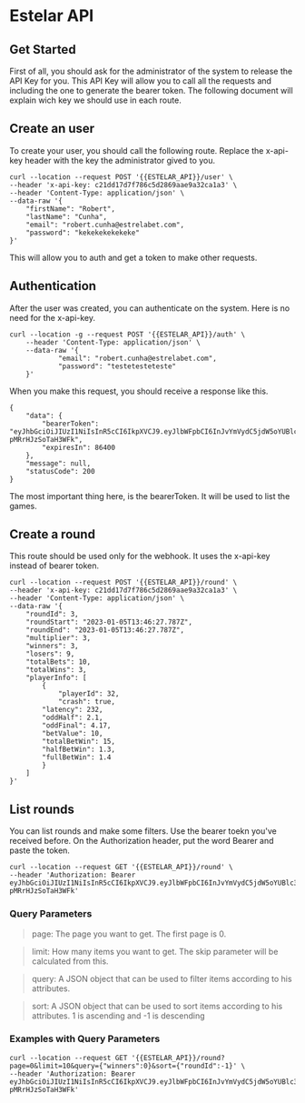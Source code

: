 # Estelar API

## Get Started

First of all, you should ask for the administrator of the system to release the API Key for you. This API Key will allow you to call all the requests and including the one to generate the bearer token. The following document will explain wich key we should use in each route.

## Create an user

To create your user, you should call the following route. Replace the x-api-key header with the key the administrator gived to you.

```
curl --location --request POST '{{ESTELAR_API}}/user' \
--header 'x-api-key: c21dd17d7f786c5d2869aae9a32ca1a3' \
--header 'Content-Type: application/json' \
--data-raw '{
    "firstName": "Robert",
    "lastName": "Cunha",
    "email": "robert.cunha@estrelabet.com",
    "password": "kekekekekekeke"
}'
```

This will allow you to auth and get a token to make other requests.

## Authentication

After the user was created, you can authenticate on the system. Here is no need for the x-api-key.

```
curl --location -g --request POST '{{ESTELAR_API}}/auth' \
	--header 'Content-Type: application/json' \
	--data-raw '{
			"email": "robert.cunha@estrelabet.com",
			"password": "testetesteteste"
	}'
```

When you make this request, you should receive a response like this.

```
{
    "data": {
        "bearerToken": "eyJhbGciOiJIUzI1NiIsInR5cCI6IkpXVCJ9.eyJlbWFpbCI6InJvYmVydC5jdW5oYUBlc3RyZWxhYmV0LmNvbSIsImRhdGUiOjE2NzI3NjEzMzg5ODEsImlhdCI6MTY3Mjc2MTMzOCwiZXhwIjoxNjcyODQ3NzM4fQ.7cBFFxZuS0cum7f8hzBSMgEZ81-pMRrHJzSoTaH3WFk",
        "expiresIn": 86400
    },
    "message": null,
    "statusCode": 200
}
```

The most important thing here, is the bearerToken. It will be used to list the games.

## Create a round

This route should be used only for the webhook. It uses the x-api-key instead of bearer token.

```
curl --location --request POST '{{ESTELAR_API}}/round' \
--header 'x-api-key: c21dd17d7f786c5d2869aae9a32ca1a3' \
--header 'Content-Type: application/json' \
--data-raw '{
    "roundId": 3,
    "roundStart": "2023-01-05T13:46:27.787Z",
    "roundEnd": "2023-01-05T13:46:27.787Z",
    "multiplier": 3,
    "winners": 3,
    "losers": 9,
    "totalBets": 10,
    "totalWins": 3,
    "playerInfo": [
        {
            "playerId": 32,
            "crash": true,
	    "latency": 232,
	    "oddHalf": 2.1,
	    "oddFinal": 4.17,
	    "betValue": 10,
	    "totalBetWin": 15,
	    "halfBetWin": 1.3,
	    "fullBetWin": 1.4
        }
    ]
}'
```

## List rounds

You can list rounds and make some filters. Use the bearer toekn you've received before. On the Authorization header, put the word Bearer and paste the token.

```
curl --location --request GET '{{ESTELAR_API}}/round' \
--header 'Authorization: Bearer eyJhbGciOiJIUzI1NiIsInR5cCI6IkpXVCJ9.eyJlbWFpbCI6InJvYmVydC5jdW5oYUBlc3RyZWxhYmV0LmNvbSIsImRhdGUiOjE2NzI3NjEzMzg5ODEsImlhdCI6MTY3Mjc2MTMzOCwiZXhwIjoxNjcyODQ3NzM4fQ.7cBFFxZuS0cum7f8hzBSMgEZ81-pMRrHJzSoTaH3WFk'
```

### Query Parameters

> page: The page you want to get. The first page is 0.

> limit: How many items you want to get. The skip parameter will be calculated from this.

> query: A JSON object that can be used to filter items according to his attributes.

> sort: A JSON object that can be used to sort items according to his attributes. 1 is ascending and -1 is descending

### Examples with Query Parameters

```
curl --location --request GET '{{ESTELAR_API}}/round?page=0&limit=10&query={"winners":0}&sort={"roundId":-1}' \
--header 'Authorization: Bearer eyJhbGciOiJIUzI1NiIsInR5cCI6IkpXVCJ9.eyJlbWFpbCI6InJvYmVydC5jdW5oYUBlc3RyZWxhYmV0LmNvbSIsImRhdGUiOjE2NzI3NjEzMzg5ODEsImlhdCI6MTY3Mjc2MTMzOCwiZXhwIjoxNjcyODQ3NzM4fQ.7cBFFxZuS0cum7f8hzBSMgEZ81-pMRrHJzSoTaH3WFk'
```
